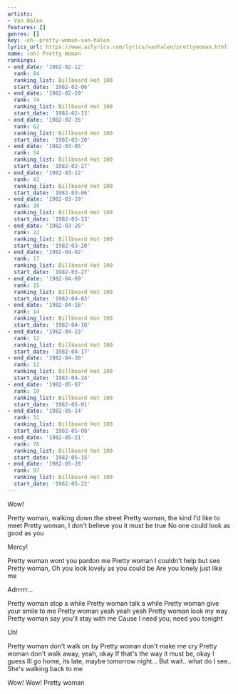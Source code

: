 ```yaml
---
artists:
- Van Halen
features: []
genres: []
key: -oh--pretty-woman-van-halen
lyrics_url: https://www.azlyrics.com/lyrics/vanhalen/prettywoman.html
name: (oh) Pretty Woman
rankings:
- end_date: '1982-02-12'
  rank: 84
  ranking_list: Billboard Hot 100
  start_date: '1982-02-06'
- end_date: '1982-02-19'
  rank: 74
  ranking_list: Billboard Hot 100
  start_date: '1982-02-13'
- end_date: '1982-02-26'
  rank: 62
  ranking_list: Billboard Hot 100
  start_date: '1982-02-20'
- end_date: '1982-03-05'
  rank: 54
  ranking_list: Billboard Hot 100
  start_date: '1982-02-27'
- end_date: '1982-03-12'
  rank: 41
  ranking_list: Billboard Hot 100
  start_date: '1982-03-06'
- end_date: '1982-03-19'
  rank: 30
  ranking_list: Billboard Hot 100
  start_date: '1982-03-13'
- end_date: '1982-03-26'
  rank: 22
  ranking_list: Billboard Hot 100
  start_date: '1982-03-20'
- end_date: '1982-04-02'
  rank: 17
  ranking_list: Billboard Hot 100
  start_date: '1982-03-27'
- end_date: '1982-04-09'
  rank: 15
  ranking_list: Billboard Hot 100
  start_date: '1982-04-03'
- end_date: '1982-04-16'
  rank: 14
  ranking_list: Billboard Hot 100
  start_date: '1982-04-10'
- end_date: '1982-04-23'
  rank: 12
  ranking_list: Billboard Hot 100
  start_date: '1982-04-17'
- end_date: '1982-04-30'
  rank: 12
  ranking_list: Billboard Hot 100
  start_date: '1982-04-24'
- end_date: '1982-05-07'
  rank: 19
  ranking_list: Billboard Hot 100
  start_date: '1982-05-01'
- end_date: '1982-05-14'
  rank: 31
  ranking_list: Billboard Hot 100
  start_date: '1982-05-08'
- end_date: '1982-05-21'
  rank: 76
  ranking_list: Billboard Hot 100
  start_date: '1982-05-15'
- end_date: '1982-05-28'
  rank: 97
  ranking_list: Billboard Hot 100
  start_date: '1982-05-22'
---
```


Wow!

Pretty woman, walking down the street
Pretty woman, the kind I'd like to meet
Pretty woman, I don't believe you it must be true
No one could look as good as you

Mercy!

Pretty woman wont you pardon me
Pretty woman I couldn't help but see
Pretty woman, Oh you look lovely as you could be
Are you lonely just like me

Adrrrrr...

Pretty woman stop a while
Pretty woman talk a while
Pretty woman give your smile to me
Pretty woman yeah yeah yeah
Pretty woman look my way
Pretty woman say you'll stay with me
Cause I need you, need you tonight

Uh!

Pretty woman don't walk on by
Pretty woman don't make me cry
Pretty woman don't walk away, yeah, okay
If that's the way it must be, okay
I guess Ill go home, its late, maybe tomorrow night...
But wait.. what do I see..
She's walking back to me

Wow!
Wow!
Pretty woman



